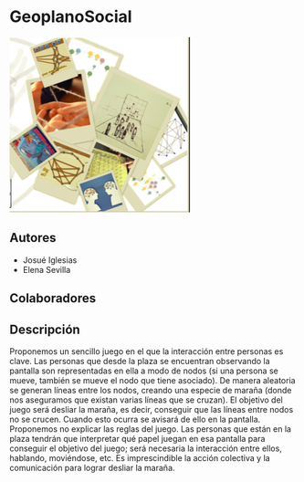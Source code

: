 # GeoplanoSocial


![GeoplanoSocial](header.png)

Autores
------------
 * Josué Iglesias
 * Elena Sevilla
 
 
Colaboradores
------------


Descripción
------------
Proponemos un sencillo juego en el que la interacción entre personas es clave. Las personas que desde la plaza se encuentran observando la pantalla son representadas en ella a modo de nodos (si una persona se mueve, también se mueve el nodo que tiene asociado). De manera aleatoria se generan líneas entre los nodos, creando una especie de maraña (donde nos aseguramos que existan varias líneas que se cruzan). El objetivo del juego será desliar la maraña, es decir, conseguir que las líneas entre nodos no se crucen. Cuando esto ocurra se avisará de ello en la pantalla. Proponemos no explicar las reglas del juego. Las personas que están en la plaza tendrán que interpretar qué papel juegan en esa pantalla para conseguir el objetivo del juego; será necesaria la interacción entre ellos, hablando, moviéndose, etc. Es imprescindible la acción colectiva y la comunicación para lograr desliar la maraña.

